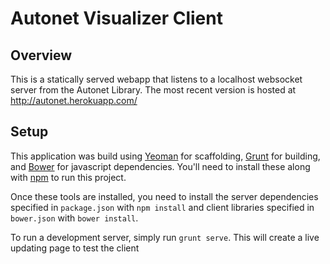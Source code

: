# Autonet Visualizer Client

## Overview
This is a statically served webapp that listens to a localhost websocket server from the Autonet Library. The most recent version is hosted at http://autonet.herokuapp.com/

## Setup
This application was build using [Yeoman](http://yeoman.io/) for scaffolding, [Grunt](http://gruntjs.com/) for building, and [Bower](http://bower.io/) for javascript dependencies. You'll need to install these along with [npm](https://www.npmjs.org/) to run this project.

Once these tools are installed, you need to install the server dependencies specified in `package.json` with `npm install` and client libraries specified in `bower.json` with `bower install`.

To run a development server, simply run `grunt serve`. This will create a live updating page to test the client
